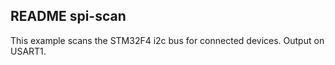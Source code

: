 README spi-scan
-----------------

This example scans the STM32F4 i2c bus for connected devices.
Output on USART1.
